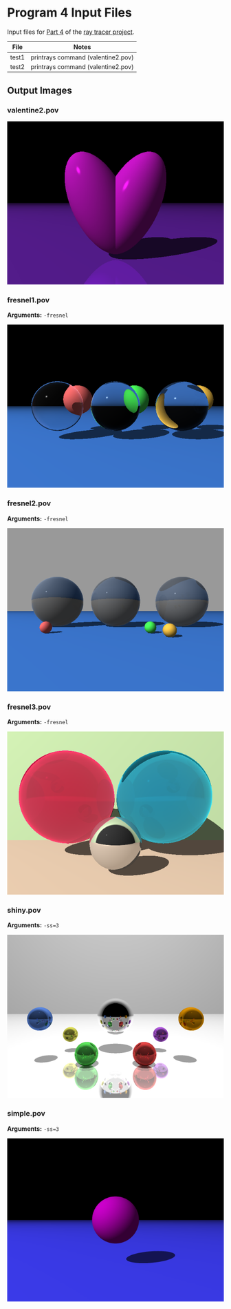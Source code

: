 # Program 4 Input Files

Input files for [Part 4](http://iondune.github.io/csc473/project/part4) of the [ray tracer project](http://iondune.github.io/csc473/project/).

| File      | Notes                                                                              |
|-----------|------------------------------------------------------------------------------------|
| test1     | printrays command (valentine2.pov)                                                 |
| test2     | printrays command (valentine2.pov)                                                 |


## Output Images

### valentine2.pov

![valentine2.pov](valentine2.png)

### fresnel1.pov

**Arguments:** `-fresnel`

![fresnel1.pov](fresnel1.png)

### fresnel2.pov

**Arguments:** `-fresnel`

![fresnel2.pov](fresnel2.png)

### fresnel3.pov

**Arguments:** `-fresnel`

![fresnel3.pov](fresnel3.png)

### shiny.pov

**Arguments:** `-ss=3`

![shiny.pov](shiny.png)

### simple.pov

**Arguments:** `-ss=3`

![simple.pov](simple.png)
